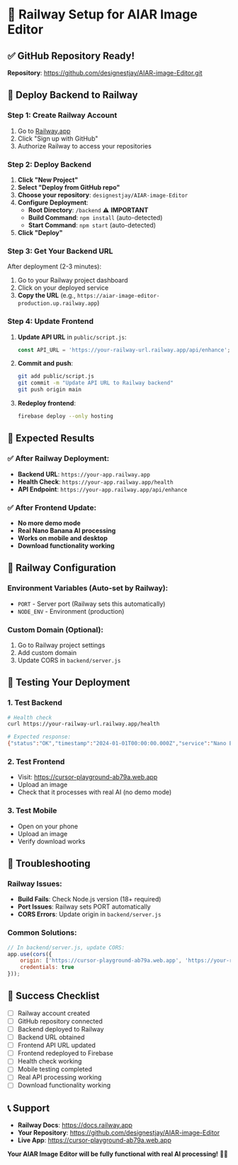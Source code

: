 # 🚀 Railway Setup for AIAR Image Editor

## ✅ GitHub Repository Ready!
**Repository**: https://github.com/designestjay/AIAR-image-Editor.git

## 🚀 Deploy Backend to Railway

### Step 1: Create Railway Account
1. Go to [Railway.app](https://railway.app)
2. Click "Sign up with GitHub"
3. Authorize Railway to access your repositories

### Step 2: Deploy Backend
1. **Click "New Project"**
2. **Select "Deploy from GitHub repo"**
3. **Choose your repository**: `designestjay/AIAR-image-Editor`
4. **Configure Deployment**:
   - **Root Directory**: `/backend` ⚠️ **IMPORTANT**
   - **Build Command**: `npm install` (auto-detected)
   - **Start Command**: `npm start` (auto-detected)
5. **Click "Deploy"**

### Step 3: Get Your Backend URL
After deployment (2-3 minutes):
1. Go to your Railway project dashboard
2. Click on your deployed service
3. **Copy the URL** (e.g., `https://aiar-image-editor-production.up.railway.app`)

### Step 4: Update Frontend
1. **Update API URL** in `public/script.js`:
   ```javascript
   const API_URL = 'https://your-railway-url.railway.app/api/enhance';
   ```

2. **Commit and push**:
   ```bash
   git add public/script.js
   git commit -m "Update API URL to Railway backend"
   git push origin main
   ```

3. **Redeploy frontend**:
   ```bash
   firebase deploy --only hosting
   ```

## 🎯 Expected Results

### ✅ After Railway Deployment:
- **Backend URL**: `https://your-app.railway.app`
- **Health Check**: `https://your-app.railway.app/health`
- **API Endpoint**: `https://your-app.railway.app/api/enhance`

### ✅ After Frontend Update:
- **No more demo mode**
- **Real Nano Banana AI processing**
- **Works on mobile and desktop**
- **Download functionality working**

## 🔧 Railway Configuration

### Environment Variables (Auto-set by Railway):
- `PORT` - Server port (Railway sets this automatically)
- `NODE_ENV` - Environment (production)

### Custom Domain (Optional):
1. Go to Railway project settings
2. Add custom domain
3. Update CORS in `backend/server.js`

## 📱 Testing Your Deployment

### 1. Test Backend
```bash
# Health check
curl https://your-railway-url.railway.app/health

# Expected response:
{"status":"OK","timestamp":"2024-01-01T00:00:00.000Z","service":"Nano Banana Backend"}
```

### 2. Test Frontend
- Visit: https://cursor-playground-ab79a.web.app
- Upload an image
- Check that it processes with real AI (no demo mode)

### 3. Test Mobile
- Open on your phone
- Upload an image
- Verify download works

## 🐛 Troubleshooting

### Railway Issues:
- **Build Fails**: Check Node.js version (18+ required)
- **Port Issues**: Railway sets PORT automatically
- **CORS Errors**: Update origin in `backend/server.js`

### Common Solutions:
```javascript
// In backend/server.js, update CORS:
app.use(cors({ 
    origin: ['https://cursor-playground-ab79a.web.app', 'https://your-railway-url.railway.app'],
    credentials: true
}));
```

## 🎉 Success Checklist

- [ ] Railway account created
- [ ] GitHub repository connected
- [ ] Backend deployed to Railway
- [ ] Backend URL obtained
- [ ] Frontend API URL updated
- [ ] Frontend redeployed to Firebase
- [ ] Health check working
- [ ] Mobile testing completed
- [ ] Real API processing working
- [ ] Download functionality working

## 📞 Support

- **Railway Docs**: https://docs.railway.app
- **Your Repository**: https://github.com/designestjay/AIAR-image-Editor
- **Live App**: https://cursor-playground-ab79a.web.app

**Your AIAR Image Editor will be fully functional with real AI processing!** 🎨✨
